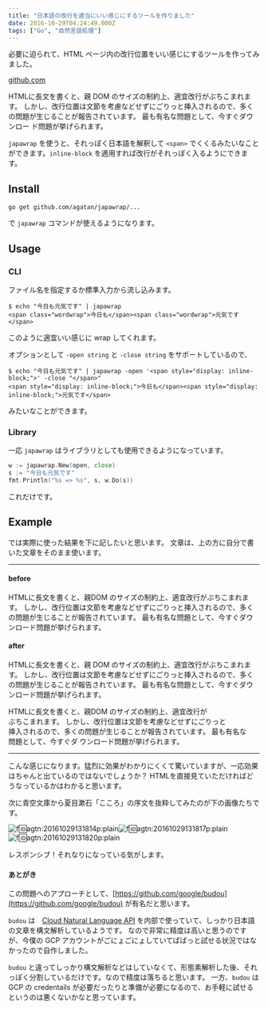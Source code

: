 ```yaml
---
title: "日本語の改行を適当にいい感じにするツールを作りました"
date: 2016-10-29T04:24:49.000Z
tags: ["Go", "自然言語処理"]
---
```


必要に迫られて、HTML ページ内の改行位置をいい感じにするツールを作ってみました。

[github.com](https://github.com/agatan/japawrap)

HTMLに長文を書くと、親 DOM のサイズの制約上、適宜改行がぶちこまれます。 しかし、改行位置は文節を考慮などせずにごりっと挿入されるので、多くの問題が生じることが報告されています。 最も有名な問題として、今すぐダウンロー
ド問題が挙げられます。

`japawrap` を使うと、それっぽく日本語を解釈して `<span>` でくくるみたいなことができます。`inline-block` を適用すれば改行がそれっぽく入るようにできます。

Install
-------

`go get github.com/agatan/japawrap/...`

で `japawrap` コマンドが使えるようになります。

Usage
-----

### CLI

ファイル名を指定するか標準入力から流し込みます。

```
$ echo "今日も元気です" | japawrap
<span class="wordwrap">今日も</span><span class="wordwrap">元気です</span>
```

このように適宜いい感じに wrap してくれます。

オプションとして `-open string` と `-close string` をサポートしているので、

```
$ echo "今日も元気です" | japawrap -open '<span style="display: inline-block;">' -close "</span>"
<span style="display: inline-block;">今日も</span><span style="display: inline-block;">元気です</span>
```

みたいなことができます。

### Library

一応 `japawrap` はライブラリとしても使用できるようになっています。

```go
w := japawrap.New(open, close)
s := "今日も元気です"
fmt.Println("%s => %s", s, w.Do(s))
```

これだけです。

Example
-------

では実際に使った結果を下に記したいと思います。 文章は、上の方に自分で書いた文章をそのまま使います。

* * *

#### before

HTMLに長文を書くと、親DOM のサイズの制約上、適宜改行がぶちこまれます。 しかし、改行位置は文節を考慮などせずにごりっと挿入されるので、多くの問題が生じることが報告されています。 最も有名な問題として、今すぐダウンロード問題が挙げられます。

#### after

HTMLに長文を書くと、親 DOM のサイズの制約上、適宜改行がぶちこまれます。 しかし、改行位置は文節を考慮などせずにごりっと挿入されるので、多くの問題が生じることが報告されています。 最も有名な問題として、今すぐダウンロード問題が挙げられます。

<p><span style="display: inline-block;">HTMLに</span><span style="display: inline-block;">長文を</span><span style="display: inline-block;">書くと、</span><span style="display: inline-block;">親 </span><span style="display: inline-block;">DOM の</span><span style="display: inline-block;">サイズの</span><span style="display: inline-block;">制約上、</span><span style="display: inline-block;">適宜改行が</span><span style="display: inline-block;">ぶちこまれます。</span>
<span style="display: inline-block;">しかし、</span><span style="display: inline-block;">改行位置は</span><span style="display: inline-block;">文節を</span><span style="display: inline-block;">考慮など</span><span style="display: inline-block;">せず</span><span style="display: inline-block;">にごりっと</span><span style="display: inline-block;">挿入されるので、</span><span style="display: inline-block;">多くの</span><span style="display: inline-block;">問題が</span><span style="display: inline-block;">生じる</span><span style="display: inline-block;">ことが</span><span style="display: inline-block;">報告されて</span><span style="display: inline-block;">います。</span>
<span style="display: inline-block;">最も</span><span style="display: inline-block;">有名な</span><span style="display: inline-block;">問題として、<span style="display: inline-block;">今すぐ</span><span style="display: inline-block;">ダ
ウンロード問題が</span><span style="display: inline-block;">挙げられます。</span></p>


* * *

こんな感じになります。猛烈に効果がわかりにくくて驚いていますが、一応効果はちゃんと出ているのではないでしょうか？ HTMLを直接見ていただければどうなっているかはわかると思います。

次に青空文庫から夏目漱石「こころ」の序文を抜粋してみたのが下の画像たちです。

![f:id:agtn:20161029131814p:plain](https://cdn-ak.f.st-hatena.com/images/fotolife/a/agtn/20161029/20161029131814.png "f:id:agtn:20161029131814p:plain")![f:id:agtn:20161029131817p:plain](https://cdn-ak.f.st-hatena.com/images/fotolife/a/agtn/20161029/20161029131817.png "f:id:agtn:20161029131817p:plain")![f:id:agtn:20161029131820p:plain](https://cdn-ak.f.st-hatena.com/images/fotolife/a/agtn/20161029/20161029131820.png "f:id:agtn:20161029131820p:plain")

レスポンシブ！それなりになっている気がします。

#### あとがき

この問題へのアプローチとして、[https://github.com/google/budou](https://github.com/google/budou) が有名だと思います。

`budou` は　[Cloud Natural Language API](https://cloud.google.com/natural-language/) を内部で使っていて、しっかり日本語の文章を構文解析しているようです。 なので非常に精度は高いと思うのですが、今僕の GCP アカウントがごにょごにょしていてぱぱっと試せる状況ではなかったので自作しました。

`budou` と違ってしっかり構文解析などはしていなくて、形態素解析した後、それっぽく分割しているだけです。なので精度は落ちると思います。 一方、`budou` は GCP の credentails が必要だったりと準備が必要になるので、お手軽に試せるというのは悪くないかなと思っています。
